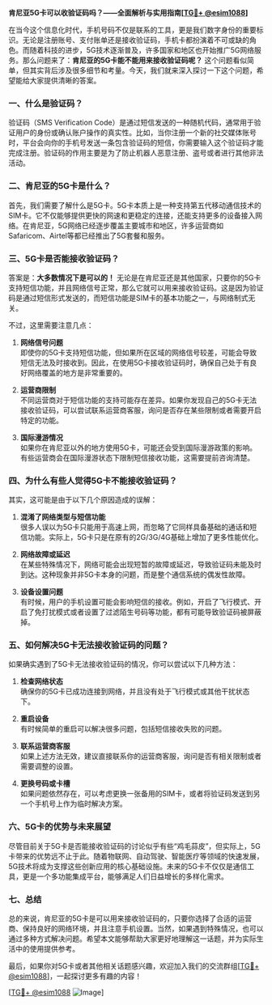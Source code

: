 **肯尼亚5G卡可以收验证码吗？——全面解析与实用指南[[TG💪+ @esim1088](https://t.me/s/esim1088)]**

在当今这个信息化时代，手机号码不仅是联系的工具，更是我们数字身份的重要标识。无论是注册账号、支付账单还是接收验证码，手机卡都扮演着不可或缺的角色。而随着科技的进步，5G技术逐渐普及，许多国家和地区也开始推广5G网络服务。那么问题来了：**肯尼亚的5G卡能不能用来接收验证码呢？** 这个问题看似简单，但其实背后涉及很多细节和考量。今天，我们就来深入探讨一下这个问题，希望能给大家提供清晰的答案。

### 一、什么是验证码？

验证码（SMS Verification Code）是通过短信发送的一种随机代码，通常用于验证用户的身份或确认账户操作的真实性。比如，当你注册一个新的社交媒体账号时，平台会向你的手机号发送一条包含验证码的短信，你需要输入这个验证码才能完成注册。验证码的作用主要是为了防止机器人恶意注册、盗号或者进行其他非法活动。

### 二、肯尼亚的5G卡是什么？

首先，我们需要了解什么是5G卡。5G卡本质上是一种支持第五代移动通信技术的SIM卡。它不仅能够提供更快的网速和更稳定的连接，还能支持更多的设备接入网络。在肯尼亚，5G网络已经逐步覆盖主要城市和地区，许多运营商如Safaricom、Airtel等都已经推出了5G套餐和服务。

### 三、5G卡是否能接收验证码？

答案是：**大多数情况下是可以的！** 无论是在肯尼亚还是其他国家，只要你的5G卡支持短信功能，并且网络信号正常，那么它就可以用来接收验证码。这是因为验证码是通过短信形式发送的，而短信功能是SIM卡的基本功能之一，与网络制式无关。

不过，这里需要注意几点：

1. **网络信号问题**  
   即使你的5G卡支持短信功能，但如果所在区域的网络信号较差，可能会导致短信无法及时接收到。因此，在使用5G卡接收验证码时，确保自己处于有良好网络覆盖的地方是非常重要的。

2. **运营商限制**  
   不同运营商对于短信功能的支持可能存在差异。如果你发现自己的5G卡无法接收验证码，可以尝试联系运营商客服，询问是否存在某些限制或者需要开启特定的功能。

3. **国际漫游情况**  
   如果你在肯尼亚以外的地方使用5G卡，可能还会受到国际漫游政策的影响。有些运营商会在国际漫游状态下限制短信接收功能，这需要提前咨询清楚。

### 四、为什么有些人觉得5G卡不能接收验证码？

其实，这可能是由于以下几个原因造成的误解：

1. **混淆了网络类型与短信功能**  
   很多人误以为5G卡只能用于高速上网，而忽略了它同样具备基础的通话和短信功能。实际上，5G卡只是在原有的2G/3G/4G基础上增加了更多性能优化。

2. **网络故障或延迟**  
   在某些特殊情况下，网络可能会出现短暂的故障或延迟，导致验证码未能及时到达。这种现象并非5G卡本身的问题，而是整个通信系统的偶发性故障。

3. **设备设置问题**  
   有时候，用户的手机设置可能会影响短信的接收。例如，开启了飞行模式、开启了免打扰模式或者设置了过滤陌生号码等功能，都有可能导致验证码被屏蔽掉。

### 五、如何解决5G卡无法接收验证码的问题？

如果确实遇到了5G卡无法接收验证码的情况，你可以尝试以下几种方法：

1. **检查网络状态**  
   确保你的5G卡已成功连接到网络，并且没有处于飞行模式或其他干扰状态下。

2. **重启设备**  
   有时候简单的重启可以解决很多问题，包括短信接收失败的问题。

3. **联系运营商客服**  
   如果上述方法无效，建议直接联系你的运营商客服，询问是否有相关限制或者需要调整的设置。

4. **更换号码或卡槽**  
   如果问题依然存在，可以考虑更换一张备用的SIM卡，或者将验证码发送到另一个手机号上作为临时解决方案。

### 六、5G卡的优势与未来展望

尽管目前关于5G卡是否能接收验证码的讨论似乎有些“鸡毛蒜皮”，但实际上，5G卡带来的优势远不止于此。随着物联网、自动驾驶、智能医疗等领域的快速发展，5G技术将成为支撑这些创新应用的核心基础设施。未来的5G卡不仅仅是通信工具，更是一个多功能集成平台，能够满足人们日益增长的多样化需求。

### 七、总结

总的来说，肯尼亚的5G卡是可以用来接收验证码的，只要你选择了合适的运营商、保持良好的网络环境，并且注意手机设置。当然，如果遇到特殊情况，也可以通过多种方式解决问题。希望本文能够帮助大家更好地理解这一话题，并为实际生活中的使用提供参考。

最后，如果你对5G卡或者其他相关话题感兴趣，欢迎加入我们的交流群组[[TG💪+ @esim1088](https://t.me/s/esim1088)]，一起探讨更多有趣的内容！

[[TG💪+ @esim1088](https://t.me/s/esim1088) ![Image](https://i.postimg.cc/4NQfJmqS/Snipaste-2025-05-13-00-14-12.png)]